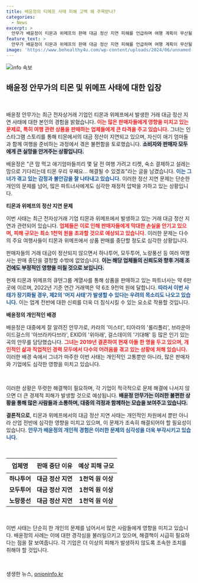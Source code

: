 ```yaml
---
title: 배윤정의 티메프 사태 피해 고백 왜 주목받나?
categories:
  - News
excerpt: >
  안무가 배윤정이 티몬과 위메프의 판매 대금 정산 지연 피해를 언급하며 여행 계획이 무산될 위기에 처했다고 고백했다. 피해 규모는 1천억 원을 넘을 것으로 추산된다.
feature_text: >
  안무가 배윤정이 티몬과 위메프의 판매 대금 정산 지연 피해를 언급하며 여행 계획이 무산될 위기에 처했다고 고백했다. 피해 규모는 1천억 원을 넘을 것으로 추산된다.
image: 'https://www.behealthy4u.com/wp-content/uploads/2024/06/unnamed-file.png'
---
```


<p><img src="https://www.behealthy4u.com/wp-content/uploads/2024/06/unnamed-file.png" alt="info 속보" /></p>

<h2 data-ke-size="size26">배윤정 안무가의 티몬 및 위메프 사태에 대한 입장</h2>

<p data-ke-size="size16">&nbsp;</p>

<p>배윤정 안무가는 최근 전자상거래 기업인 티몬과 위메프에서 발생한 거래 대금 정산 지연 사태에 대한 본인의 경험을 밝혔습니다. <b><span style="color: #ee2323;">이는 많은 판매자들에게 영향을 미치고 있는 문제로, 특히 여행 관련 상품을 판매하는 업체들에게 큰 타격을 주고 있습니다.</span></b> 그녀는 인스타그램 스토리를 통해 티몬에서의 대금 정산이 지연되고 있으며, 자신이 애기 엄마들과 함께 여행을 준비하는 과정에서 겪은 불편함을 토로했습니다. <b><span style="background-color: #21538527;">소비자와 판매자 모두에게 큰 실망을 안겨주는 상황입니다.</span></b></p>

<p>배윤정은 "큰 맘 먹고 애기엄마들끼리 몇 달 전 여행 가려고 티켓, 숙소 결제하고 설레는 맘으로 기다리는데 티몬 우리 우째요… 해결될 수 있겠죠"라는 글을 남겼습니다. <b><span style="color: #1a5490;">이는 그녀가 겪고 있는 감정과 불안감을 잘 나타내고 있습니다.</span></b> 이러한 정산 지연 문제는 단순한 개인의 문제를 넘어, 많은 파트너사에게도 심각한 재정적 압박을 가하고 있는 상황입니다.</p>

<p><b>티몬과 위메프의 정산 지연 문제</b></p>

<p>이번 사태는 최근 전자상거래 기업 티몬과 위메프에서 발생하고 있는 거래 대금 정산 지연과 관련되어 있습니다. <b><span style="color: #ee2323;">업체들은 이로 인해 판매자들에게 막대한 손실을 안기고 있으며, 피해 규모는 최소 1천억 원을 초과할 것으로 예상되고 있습니다.</span></b> 이러한 문제는 다수의 주요 여행사들이 티몬과 위메프에서 상품 판매를 중단할 정도로 심각한 상황입니다.</p>

<p>판매자들의 거래 대금이 정산되지 않으면서 하나투어, 모두투어, 노랑풍선 등 여러 여행사는 판매 중단을 결정할 수밖에 없었습니다. <b><span style="background-color: #21538527;">이는 해당 업체들의 신뢰도와 향후 거래 조건에도 부정적인 영향을 미칠 것으로 보입니다.</span></b></p>

<p>현재 티몬과 위메프의 큐텐그룹 계열사를 통해 상품을 판매하고 있는 파트너사는 약 6만 곳에 이르며, 2022년 기준 연간 거래액은 약 6조 9천억 원에 달합니다. <b><span style="color: #1a5490;">따라서 이번 사태가 장기화될 경우, 제2의 '머지 사태'가 발생할 수 있다는 우려의 목소리도 나오고 있습니다.</span></b> 이는 업계 전반에 대한 신뢰를 더욱 더 침식시킬 수 있는 요소로 작용할 것입니다.</p>

<p><b>배윤정의 개인적인 배경</b></p>

<p>배윤정은 대중에게 잘 알려진 안무가로, 카라의 '미스터', 티아라의 '롤리폴리', 브라운아이드걸스의 '아브라카다브라', EXID의 '위아래', 걸스데이의 '기대해' 등 많은 인기 있는 곡의 안무를 담당했습니다. <b><span style="color: #ee2323;">그녀는 2019년 결혼하여 현재 아들 한 명을 두고 있으며, 개인적인 삶과 직업적인 경력 모두에서 다수의 어려움을 겪고 있는 상황에 처해 있습니다.</span></b> 이러한 배경 속에서 그녀가 마주한 이번 사태는 개인적인 고통뿐만 아니라, 많은 판매자와 기업에도 심각한 영향을 미치고 있습니다.</p>

<p data-ke-size="size16">&nbsp;</p>

<p>이러한 상황은 뚜렷한 해결책이 필요하며, 각 기업이 적극적으로 문제 해결에 나서지 않으면 더 큰 경제적 피해가 발생할 것으로 예상됩니다. <b><span style="background-color: #21538527;">배윤정 안무가는 이러한 불편한 상황을 통해 많은 사람들과 소통하며, 대중의 걱정과 함께하는 모습을 보여주고 있습니다.</span></b> </p>

<p><b>결론적으로</b>, 티몬과 위메프에서의 대금 정산 지연 사태는 개인적인 차원에서 뿐만 아니라 산업 전반에 심각한 영향을 미치고 있으며, 이 문제가 조속히 해결되어야 할 필요성이 있습니다. <b><span style="color: #1a5490;">안무가 배윤정의 개인적 경험은 이러한 문제의 심각성을 더욱 부각시키고 있습니다.</span></b> </p>

<p data-ke-size="size16">&nbsp;</p>

<table style="width: 100%; border-collapse: collapse;">
    <thead>
        <tr>
            <th style="text-align: center; height: 40px;"><b>업체명</b></th>
            <th style="text-align: center; height: 40px;"><b>판매 중단 이유</b></th>
            <th style="text-align: center; height: 40px;"><b>예상 피해 규모</b></th>
        </tr>
    </thead>
    <tbody>
        <tr>
            <td style="text-align: center; height: 17px;"><b>하나투어</b></td>
            <td style="text-align: center; height: 17px;"><b>대금 정산 지연</b></td>
            <td style="text-align: center; height: 17px;"><b>1천억 원 이상</b></td>
        </tr>
        <tr>
            <td style="text-align: center; height: 17px;"><b>모두투어</b></td>
            <td style="text-align: center; height: 17px;"><b>대금 정산 지연</b></td>
            <td style="text-align: center; height: 17px;"><b>1천억 원 이상</b></td>
        </tr>
        <tr>
            <td style="text-align: center; height: 17px;"><b>노랑풍선</b></td>
            <td style="text-align: center; height: 17px;"><b>대금 정산 지연</b></td>
            <td style="text-align: center; height: 17px;"><b>1천억 원 이상</b></td>
        </tr>
    </tbody>
</table>

<p data-ke-size="size16">&nbsp;</p>

<p>이번 사태는 단순히 한 개인의 문제를 넘어서서 많은 사람들에게 영향을 미치고 있습니다. 배윤정의 사례는 이에 대한 경각심을 불러일으키고 있으며, 해결책이 시급히 필요하다는 점을 잘 보여줍니다. 각 기업은 더 이상의 피해가 발생하지 않도록 조속한 조치를 취해야 할 것입니다. </p>

<p data-ke-size="size16">&nbsp;</p>
생생한 뉴스, <a href="https://onioninfo.kr" rel="dofollow">onioninfo.kr</a>


